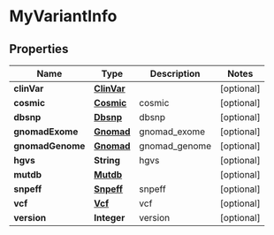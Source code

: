 
# MyVariantInfo

## Properties
Name | Type | Description | Notes
------------ | ------------- | ------------- | -------------
**clinVar** | [**ClinVar**](ClinVar.md) |  |  [optional]
**cosmic** | [**Cosmic**](Cosmic.md) | cosmic |  [optional]
**dbsnp** | [**Dbsnp**](Dbsnp.md) | dbsnp |  [optional]
**gnomadExome** | [**Gnomad**](Gnomad.md) | gnomad_exome |  [optional]
**gnomadGenome** | [**Gnomad**](Gnomad.md) | gnomad_genome |  [optional]
**hgvs** | **String** | hgvs |  [optional]
**mutdb** | [**Mutdb**](Mutdb.md) |  |  [optional]
**snpeff** | [**Snpeff**](Snpeff.md) | snpeff |  [optional]
**vcf** | [**Vcf**](Vcf.md) | vcf |  [optional]
**version** | **Integer** | version |  [optional]



